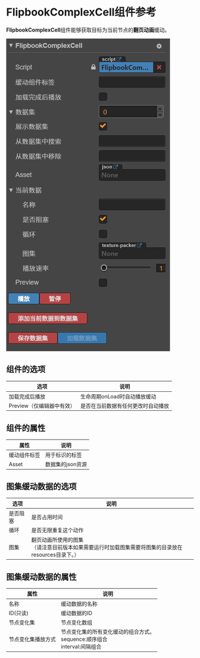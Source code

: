 # FlipbookComplexCell组件参考

**FlipbookComplexCell**组件能够获取目标为当前节点的**翻页动画**缓动。

![image-20201109155856981](https://raw.githubusercontent.com/chichinohaha/Tweener/gh-pages/docs/Sources/FlipbookComplexCell.png)

## 组件的选项

| 选项                      | 说明                               |
| ------------------------- | ---------------------------------- |
| 加载完成后播放            | 生命周期onLoad时自动播放缓动       |
| Preview（仅编辑器中有效） | 是否在当前数据有任何更改时自动播放 |

## 组件的属性

| 属性         | 说明             |
| ------------ | ---------------- |
| 缓动组件标签 | 用于标识的标签   |
| Asset        | 数据集的json资源 |

## 图集缓动数据的选项

| 选项     | 说明                                                         |
| -------- | ------------------------------------------------------------ |
| 是否阻塞 | 是否占用时间                                                 |
| 循环     | 是否无限重复这个动作                                         |
| 图集     | 翻页动画所使用的图集<br />（请注意目前版本如果需要运行时加载图集需要将图集的目录放在resources目录下。） |

## 图集缓动数据的属性

| 属性               | 说明                                                         |
| ------------------ | ------------------------------------------------------------ |
| 名称               | 缓动数据的名称                                               |
| ID(只读)           | 缓动数据的ID                                                 |
| 节点变化集         | 节点变化数组                                                 |
| 节点变化集播放方式 | 节点变化集的所有变化缓动的组合方式。<br />sequence:顺序组合<br />interval:间隔组合 |

